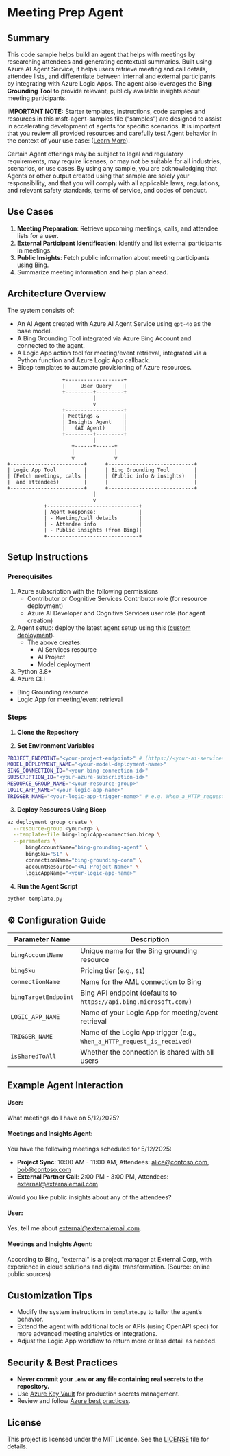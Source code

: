 # Meeting Prep Agent

## Summary
This code sample helps build an agent that helps with meetings by researching attendees and generating contextual summaries. Built using Azure AI Agent Service, it helps users retrieve meeting and call details, attendee lists, and differentiate between internal and external participants by integrating with Azure Logic Apps. The agent also leverages the **Bing Grounding Tool** to provide relevant, publicly available insights about meeting participants.

**IMPORTANT NOTE:** Starter templates, instructions, code samples and resources in this msft-agent-samples file (“samples”) are designed to assist in accelerating development of agents for specific scenarios. It is important that you review all provided resources and carefully test Agent behavior in the context of your use case: ([Learn More](https://learn.microsoft.com/en-us/legal/cognitive-services/agents/transparency-note?context=%2Fazure%2Fai-services%2Fagents%2Fcontext%2Fcontext)). 

Certain Agent offerings may be subject to legal and regulatory requirements, may require licenses, or may not be suitable for all industries, scenarios, or use cases. By using any sample, you are acknowledging that Agents or other output created using that sample are solely your responsibility, and that you will comply with all applicable laws, regulations, and relevant safety standards, terms of service, and codes of conduct.  

## Use Cases
1. **Meeting Preparation**: Retrieve upcoming meetings, calls, and attendee lists for a user.
2. **External Participant Identification**: Identify and list external participants in meetings.
3. **Public Insights**: Fetch public information about meeting participants using Bing.
4. Summarize meeting information and help plan ahead.

## Architecture Overview
The system consists of:
- An AI Agent created with Azure AI Agent Service using `gpt-4o` as the base model.
- A Bing Grounding Tool integrated via Azure Bing Account and connected to the agent.
- A Logic App action tool for meeting/event retrieval, integrated via a Python function and Azure Logic App callback.
- Bicep templates to automate provisioning of Azure resources.

```text
                  +-------------------+
                  |     User Query    |
                  +---------+---------+
                            |
                            v
                  +-------------------+
                  | Meetings &        |
                  | Insights Agent    |
                  |   (AI Agent)      |
                  +---------+---------+
                            |
                     +------+------+
                     |             |
                     v             v
+------------------------+      +----------------------------+
| Logic App Tool         |      | Bing Grounding Tool        |
| (Fetch meetings, calls |      | (Public info & insights)   |
|  and attendees)        |      |                            |
+------------------------+      +----------------------------+
                            |
                            v
            +------------------------------+
            | Agent Response:              |
            | - Meeting/call details       |
            | - Attendee info              |
            | - Public insights (from Bing)|
            +------------------------------+
```

## Setup Instructions

### Prerequisites

1. Azure subscription with the following permissions
   - Contributor or Cognitive Services Contributor role (for resource deployment)
   - Azure AI Developer and Cognitive Services user role (for agent creation)
2. Agent setup: deploy the latest agent setup using this ([custom deployment](https://www.aka.ms/basic-agent-deployment)).
   - The above creates:
      - AI Services resource
      - AI Project
      - Model deployment
3. Python 3.8+
4. Azure CLI
   
- Bing Grounding resource
- Logic App for meeting/event retrieval

### Steps

1. **Clone the Repository**

2. **Set Environment Variables**
```bash
PROJECT_ENDPOINT="<your-project-endpoint>" # (https://<your-ai-services-account-name>.services.ai.azure.com/api/projects/<your-project-name>)
MODEL_DEPLOYMENT_NAME="<your-model-deployment-name>"
BING_CONNECTION_ID="<your-bing-connection-id>"
SUBSCRIPTION_ID="<your-azure-subscription-id>"
RESOURCE_GROUP_NAME="<your-resource-group>"
LOGIC_APP_NAME="<your-logic-app-name>"
TRIGGER_NAME="<your-logic-app-trigger-name>" # e.g. When_a_HTTP_request_is_received
```

3. **Deploy Resources Using Bicep**
```bash
az deployment group create \
  --resource-group <your-rg> \
  --template-file bing-logicApp-connection.bicep \
  --parameters \
      bingAccountName="bing-grounding-agent" \
      bingSku="S1" \
      connectionName="bing-grounding-conn" \
      accountResource="<AI-Project-Name>" \
      logicAppName="<your-logic-app-name>"
```

4. **Run the Agent Script**
```bash
python template.py
```

## ⚙️ Configuration Guide

| Parameter Name         | Description                                                        |
|------------------------|--------------------------------------------------------------------|
| `bingAccountName`      | Unique name for the Bing grounding resource                        |
| `bingSku`              | Pricing tier (e.g., `S1`)                                          |
| `connectionName`       | Name for the AML connection to Bing                                |
| `bingTargetEndpoint`   | Bing API endpoint (defaults to `https://api.bing.microsoft.com/`)  |
| `LOGIC_APP_NAME`       | Name of your Logic App for meeting/event retrieval                 |
| `TRIGGER_NAME`         | Name of the Logic App trigger (e.g., `When_a_HTTP_request_is_received`) |
| `isSharedToAll`        | Whether the connection is shared with all users                    |

## Example Agent Interaction

#### User:
What meetings do I have on 5/12/2025?

#### Meetings and Insights Agent:
You have the following meetings scheduled for 5/12/2025:
- **Project Sync**: 10:00 AM - 11:00 AM, Attendees: alice@contoso.com, bob@contoso.com
- **External Partner Call**: 2:00 PM - 3:00 PM, Attendees: external@externalemail.com

Would you like public insights about any of the attendees?

#### User:
Yes, tell me about external@externalemail.com.

#### Meetings and Insights Agent:
According to Bing, "external" is a project manager at External Corp, with experience in cloud solutions and digital transformation. (Source: online public sources)

## Customization Tips
- Modify the system instructions in `template.py` to tailor the agent’s behavior.
- Extend the agent with additional tools or APIs (using OpenAPI spec) for more advanced meeting analytics or integrations.
- Adjust the Logic App workflow to return more or less detail as needed.

## Security & Best Practices
- **Never commit your `.env` or any file containing real secrets to the repository.**
- Use [Azure Key Vault](https://learn.microsoft.com/en-us/azure/key-vault/general/basic-concepts) for production secrets management.
- Review and follow [Azure best practices](https://learn.microsoft.com/en-us/azure/architecture/best-practices/).

## License
This project is licensed under the MIT License. See the [LICENSE](./LICENSE) file for details.
```

